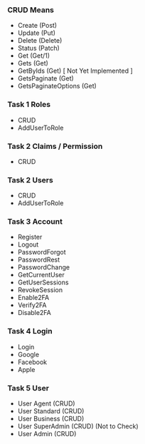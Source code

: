 ### CRUD Means
- Create (Post)
- Update (Put)
- Delete (Delete)
- Status (Patch)
- Get (Get/1)
- Gets (Get)
- GetByIds (Get) [ Not Yet Implemented ]
- GetsPaginate (Get)
- GetsPaginateOptions (Get)

### Task 1 Roles 
- CRUD
- AddUserToRole

### Task 2 Claims / Permission
- CRUD

### Task 2 Users
- CRUD
- AddUserToRole

### Task 3 Account
- Register
- Logout
- PasswordForgot
- PasswordRest
- PasswordChange
- GetCurrentUser
- GetUserSessions
- RevokeSession
- Enable2FA
- Verify2FA
- Disable2FA

### Task 4 Login
- Login
- Google
- Facebook
- Apple

### Task 5 User
- User Agent (CRUD)
- User Standard (CRUD)
- User Business (CRUD)
- User SuperAdmin (CRUD) (Not to Check)
- User Admin (CRUD) 